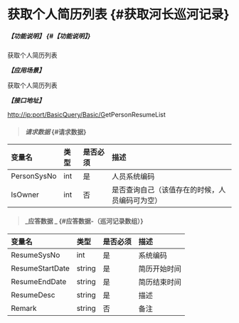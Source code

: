 # 获取个人简历列表 {#获取河长巡河记录}

##### _【功能说明】_ {#【功能说明】}

获取个人简历列表

_**【应用场景】**_

获取个人简历列表

_**【接口地址】**_

[http://ip:port/BasicQuery/](http://ip:port/HMQuery/PatrolRiver/GetPatrolRivers)[Basic](http://ip:port/HMQuery/PatrolRiver/GetPatrolRivers)[/G](http://ip:port/HMQuery/PatrolRiver/GetPatrolRivers)etPersonResumeList

> #### _请求数据_ {#请求数据}

| 变量名 | 类型 | 是否必须 | 描述 |
| :--- | :--- | :--- | :--- |
| PersonSysNo | int | 是 | 人员系统编码 |
| IsOwner | int | 否 | 是否查询自己（该值存在的时候，人员编码可为空） |

> #### _应答数据 _ {#应答数据-（巡河记录数组）}

| 变量名 | 类型 | 是否必须 | 描述 |
| :--- | :--- | :--- | :--- |
| ResumeSysNo | int | 是 | 系统编码 |
| ResumeStartDate | string | 是 | 简历开始时间 |
| ResumeEndDate | string | 是 | 简历结束时间 |
| ResumeDesc | string | 是 | 描述 |
| Remark | string | 否 | 备注 |



